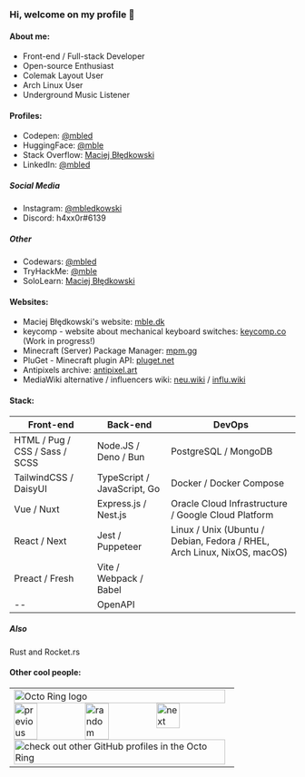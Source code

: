 ### Hi, welcome on my profile 👋
#### About me:
- Front-end / Full-stack Developer
- Open-source Enthusiast
- Colemak Layout User
- Arch Linux User
- Underground Music Listener

#### Profiles:
* Codepen: [@mbled](https://codepen.io/mbled)
* HuggingFace: [@mble](https://huggingface.co/mble)
* Stack Overflow: [Maciej Błędkowski](https://stackoverflow.com/users/10492295)
* LinkedIn: [@mbled](https://linkedin.com/in/mbled)
##### Social Media
* Instagram: [@mbledkowski](https://instagram.com/mbledkowski)
* Discord: h4xx0r#6139
##### Other
* Codewars: [@mbled](https://codewars.com/users/mbled)
* TryHackMe: [@mble](https://tryhackme.com/p/mble)
* SoloLearn: [Maciej Błędkowski](https://www.sololearn.com/Profile/5637768)

#### Websites:
* Maciej Błędkowski's website: [mble.dk](https://mble.dk)
* keycomp - website about mechanical keyboard switches: [keycomp.co](https://keycomp.co) (Work in progress!)
* Minecraft (Server) Package Manager: [mpm.gg](https://mpm.gg)
* PluGet - Minecraft plugin API: [pluget.net](https://pluget.net)
* Antipixels archive: [antipixel.art](https://antipixel.art)
* MediaWiki alternative / influencers wiki: [neu.wiki](https://neu.wiki) / [influ.wiki](https://influ.wiki)

#### Stack:
Front-end | Back-end | DevOps
--------- | -------- | ------
HTML / Pug / CSS / Sass / SCSS | Node.JS / Deno / Bun | PostgreSQL / MongoDB
TailwindCSS / DaisyUI | TypeScript / JavaScript, Go | Docker / Docker Compose
Vue / Nuxt | Express.js / Nest.js | Oracle Cloud Infrastructure / Google Cloud Platform
React / Next | Jest / Puppeteer | Linux / Unix (Ubuntu / Debian, Fedora / RHEL, Arch Linux, NixOS, macOS)
Preact / Fresh | Vite / Webpack / Babel |
-- | OpenAPI |

##### Also
Rust and Rocket.rs

#### Other cool people:
<table><tbody><tr><td><a href="https://octo-ring.com/"><img src="https://octo-ring.com/static/img/widget/top.png" width="99%" alt="Octo Ring logo" align="top"></a><br><a href="https://octo-ring.com/p/mbledkowski/prev"><img src="https://octo-ring.com/static/img/widget/prev.png" width="33%" alt="previous" align="top" title="previous profile"></a><a href="https://octo-ring.com/p/mbledkowski/random"><img src="https://octo-ring.com/static/img/widget/random.png" width="33%" alt="random" align="top" title="random profile"></a><a href="https://octo-ring.com/p/mbledkowski/next"><img src="https://octo-ring.com/static/img/widget/next.png" width="33%" alt="next" align="top" title="next profile"></a><br><a href="https://octo-ring.com/"><img src="https://octo-ring.com/static/img/widget/bottom.png" width="99%" alt="check out other GitHub profiles in the Octo Ring" align="top"></a></td></tr></tbody></table> 
